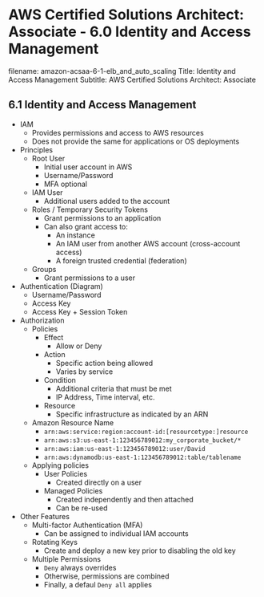 AWS Certified Solutions Architect: Associate - 6.0 Identity and Access Management
============================================================

filename: amazon-acsaa-6-1-elb_and_auto_scaling
Title: Identity and Access Management
Subtitle: AWS Certified Solutions Architect: Associate

6.1 Identity and Access Management
------------------------------------------------------------

* IAM
	+ Provides permissions and access to AWS resources
	+ Does not provide the same for applications or OS deployments
* Principles
	+ Root User
		- Initial user account in AWS
		- Username/Password
		- MFA optional
	+ IAM User
		- Additional users added to the account
	+ Roles / Temporary Security Tokens
		- Grant permissions to an application
		- Can also grant access to:
			+ An instance
			+ An IAM user from another AWS account (cross-account access)
			+ A foreign trusted credential (federation)
	+ Groups
		- Grant permissions to a user
* Authentication (Diagram)
	+ Username/Password
	+ Access Key
	+ Access Key + Session Token
* Authorization
	+ Policies
		- Effect
			+ Allow or Deny
		- Action
			+ Specific action being allowed
			+ Varies by service
		- Condition
			+ Additional criteria that must be met
			+ IP Address, Time interval, etc.
		- Resource
			+ Specific infrastructure as indicated by an ARN
	+ Amazon Resource Name
		- `arn:aws:service:region:account-id:[resourcetype:]resource`
		- `arn:aws:s3:us-east-1:123456789012:my_corporate_bucket/*`
		- `arn:aws:iam:us-east-1:123456789012:user/David`
		- `arn:aws:dynamodb:us-east-1:123456789012:table/tablename`
	+ Applying policies
		- User Policies
			+ Created directly on a user
		- Managed Policies
			+ Created independently and then attached
			+ Can be re-used
* Other Features
	+ Multi-factor Authentication (MFA)
		- Can be assigned to individual IAM accounts
	+ Rotating Keys
		- Create and deploy a new key prior to disabling the old key
	+ Multiple Permissions
		- `Deny` always overrides
		- Otherwise, permissions are combined
		- Finally, a defaul `Deny all` applies